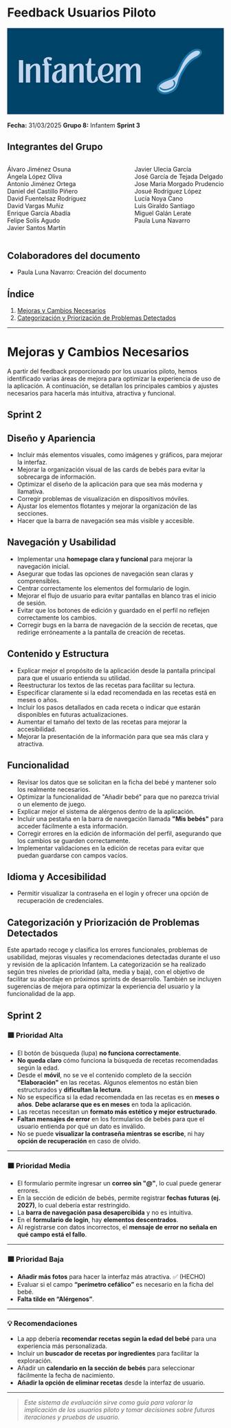 # Feedback Usuarios Piloto

![Portada](../../../docs/imagenes/Infantem.png)

**Fecha:** 31/03/2025
**Grupo 8:** Infantem
**Sprint 3**

## Integrantes del Grupo

<div style="display: flex; justify-content: space-between; gap: 2px;">
  <div>
    <ul style="padding-left: 0; list-style: none;">
      <li>Álvaro Jiménez Osuna</li>
      <li>Ángela López Oliva</li>
      <li>Antonio Jiménez Ortega</li>
      <li>Daniel del Castillo Piñero</li>
      <li>David Fuentelsaz Rodríguez</li>
      <li>David Vargas Muñiz</li>
      <li>Enrique García Abadía</li>
      <li>Felipe Solís Agudo</li>
      <li>Javier Santos Martín</li>
    </ul>
  </div>

<div>
    <ul style="padding-left: 0; list-style: none;">
    <li>Javier Ulecia García</li>
      <li>José García de Tejada Delgado</li>
      <li>Jose Maria Morgado Prudencio</li>
      <li>Josué Rodríguez López</li>
      <li>Lucía Noya Cano</li>
      <li>Luis Giraldo Santiago</li>
      <li>Miguel Galán Lerate</li>
      <li>Paula Luna Navarro</li>
    </ul>
  </div>
</div>

## Colaboradores del documento
- Paula Luna Navarro: Creación del documento

## Índice

1. [Mejoras y Cambios Necesarios](#-mejoras-y-cambios-necesarios)  
2. [ Categorización y Priorización de Problemas Detectados](#-categorización-y-priorización-de-problemas-detectados)

---
# Mejoras y Cambios Necesarios 

A partir del feedback proporcionado por los usuarios piloto, hemos identificado varias áreas de mejora para optimizar la experiencia de uso de la aplicación. A continuación, se detallan los principales cambios y ajustes necesarios para hacerla más intuitiva, atractiva y funcional.  
## Sprint 2  
## Diseño y Apariencia    
- Incluir más elementos visuales, como imágenes y gráficos, para mejorar la interfaz.  
- Mejorar la organización visual de las cards de bebés para evitar la sobrecarga de información.  
- Optimizar el diseño de la aplicación para que sea más moderna y llamativa.  
- Corregir problemas de visualización en dispositivos móviles.  
- Ajustar los elementos flotantes y mejorar la organización de las secciones.  
- Hacer que la barra de navegación sea más visible y accesible.  

## Navegación y Usabilidad  
- Implementar una **homepage clara y funcional** para mejorar la navegación inicial.  
- Asegurar que todas las opciones de navegación sean claras y comprensibles.  
- Centrar correctamente los elementos del formulario de login.  
- Mejorar el flujo de usuario para evitar pantallas en blanco tras el inicio de sesión.  
- Evitar que los botones de edición y guardado en el perfil no reflejen correctamente los cambios.  
- Corregir bugs en la barra de navegación de la sección de recetas, que redirige erróneamente a la pantalla de creación de recetas.  

## Contenido y Estructura  
- Explicar mejor el propósito de la aplicación desde la pantalla principal para que el usuario entienda su utilidad.  
- Reestructurar los textos de las recetas para facilitar su lectura.  
- Especificar claramente si la edad recomendada en las recetas está en meses o años.  
- Incluir los pasos detallados en cada receta o indicar que estarán disponibles en futuras actualizaciones.  
- Aumentar el tamaño del texto de las recetas para mejorar la accesibilidad.  
- Mejorar la presentación de la información para que sea más clara y atractiva.  

## Funcionalidad  
- Revisar los datos que se solicitan en la ficha del bebé y mantener solo los realmente necesarios.  
- Optimizar la funcionalidad de "Añadir bebé" para que no parezca trivial o un elemento de juego.  
- Explicar mejor el sistema de alérgenos dentro de la aplicación.  
- Incluir una pestaña en la barra de navegación llamada **"Mis bebés"** para acceder fácilmente a esta información.  
- Corregir errores en la edición de información del perfil, asegurando que los cambios se guarden correctamente.  
- Implementar validaciones en la edición de recetas para evitar que puedan guardarse con campos vacíos.  

## Idioma y Accesibilidad  
- Permitir visualizar la contraseña en el login y ofrecer una opción de recuperación de credenciales.  

## Categorización y Priorización de Problemas Detectados

Este apartado recoge y clasifica los errores funcionales, problemas de usabilidad, mejoras visuales y recomendaciones detectadas durante el uso y revisión de la aplicación Infantem. La categorización se ha realizado según tres niveles de prioridad (alta, media y baja), con el objetivo de facilitar su abordaje en próximos sprints de desarrollo. También se incluyen sugerencias de mejora para optimizar la experiencia del usuario y la funcionalidad de la app.

## Sprint 2 
### 🟥 Prioridad Alta

- El botón de búsqueda (lupa) **no funciona correctamente**.
- **No queda claro** cómo funciona la búsqueda de recetas recomendadas según la edad.
- Desde el **móvil**, no se ve el contenido completo de la sección **"Elaboración"** en las recetas. Algunos elementos no están bien estructurados y **dificultan la lectura**.
- No se especifica si la edad recomendada en las recetas es en **meses o años**. **Debe aclararse que es en meses** en toda la aplicación.
- Las recetas necesitan un **formato más estético y mejor estructurado**.
- **Faltan mensajes de error** en los formularios de bebés para que el usuario entienda por qué un dato es inválido.
- No se puede **visualizar la contraseña mientras se escribe**, ni hay **opción de recuperación** en caso de olvido.

---

### 🟧 Prioridad Media

- El formulario permite ingresar un **correo sin "@"**, lo cual puede generar errores.
- En la sección de edición de bebés, permite registrar **fechas futuras (ej. 2027)**, lo cual debería estar restringido.
- La **barra de navegación pasa desapercibida** y no es intuitiva.
- En el **formulario de login**, hay **elementos descentrados**.
- Al registrarse con datos incorrectos, el **mensaje de error no señala en qué campo está el fallo**.

---

### 🟩 Prioridad Baja

- **Añadir más fotos** para hacer la interfaz más atractiva. ✅ (HECHO)
- Evaluar si el campo **“perímetro cefálico”** es necesario en la ficha del bebé.
- **Falta tilde en “Alérgenos”**.

---

### 💡 Recomendaciones

- La app debería **recomendar recetas según la edad del bebé** para una experiencia más personalizada.
- Incluir un **buscador de recetas por ingredientes** para facilitar la exploración.
- Añadir un **calendario en la sección de bebés** para seleccionar fácilmente la fecha de nacimiento.
- **Añadir la opción de eliminar recetas** desde la interfaz de usuario.

---

> *Este sistema de evaluación sirve como guía para valorar la implicación de los usuarios piloto y tomar decisiones sobre futuras iteraciones y pruebas de usuario.*  
